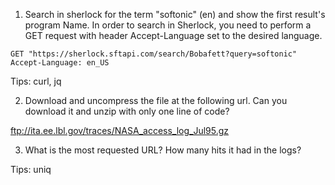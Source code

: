 1) Search in sherlock for the term "softonic" (en) and show the first
result's program Name.
In order to search in Sherlock, you need to perform a GET request with
header Accept-Language set to the desired language.

```
GET "https://sherlock.sftapi.com/search/Bobafett?query=softonic"
Accept-Language: en_US
```

Tips: curl, jq

2) Download and uncompress the file at the following url. Can you download it and unzip with only one line of code?

ftp://ita.ee.lbl.gov/traces/NASA_access_log_Jul95.gz

3) What is the most requested URL? How many hits it had in the logs?

Tips: uniq


